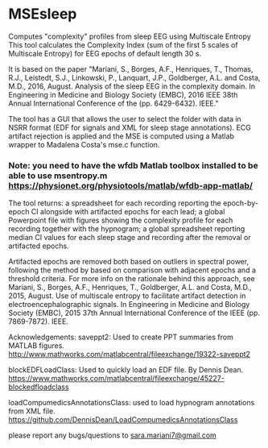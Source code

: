 # MSEsleep
Computes "complexity" profiles from sleep EEG using Multiscale Entropy
This tool calculates the Complexity Index (sum of the first 5 scales of Multiscale Entropy) for EEG epochs of default length 30 s. 

It is based on the paper "Mariani, S., Borges, A.F., Henriques, T., Thomas, R.J., Leistedt, S.J., Linkowski, P., Lanquart, J.P., Goldberger, A.L. and Costa, M.D., 2016, August. Analysis of the sleep EEG in the complexity domain. In Engineering in Medicine and Biology Society (EMBC), 2016 IEEE 38th Annual International Conference of the (pp. 6429-6432). IEEE."

The tool has a GUI that allows the user to select the folder with data in NSRR format (EDF for signals and XML for sleep stage annotations). ECG artifact rejection is applied and the MSE is computed using a Matlab wrapper to Madalena Costa's mse.c function.

### Note: you need to have the wfdb Matlab toolbox installed to be able to use msentropy.m https://physionet.org/physiotools/matlab/wfdb-app-matlab/

The tool returns: a spreadsheet for each recording reporting the epoch-by-epoch CI alongside with artifacted epochs for each lead; a global Powerpoint file with figures showing the complexity profile for each recording together with the hypnogram; a global spreadsheet reporting median CI values for each sleep stage and recording after the removal or artifacted epochs.

Artifacted epochs are removed both based on outliers in spectral power, following the method by based on comparison with adjacent epochs and a threshold criteria. For more info on the rationale behind this approach, see Mariani, S., Borges, A.F., Henriques, T., Goldberger, A.L. and Costa, M.D., 2015, August. Use of multiscale entropy to facilitate artifact detection in electroencephalographic signals. In Engineering in Medicine and Biology Society (EMBC), 2015 37th Annual International Conference of the IEEE (pp. 7869-7872). IEEE.

Acknowledgements:
saveppt2:  Used to create PPT summaries from MATLAB figures.
http://www.mathworks.com/matlabcentral/fileexchange/19322-saveppt2

blockEDFLoadClass: Used to quickly load an EDF file. By Dennis Dean.
https://www.mathworks.com/matlabcentral/fileexchange/45227-blockedfloadclass

loadCompumedicsAnnotationsClass: used to load hypnogram annotations from XML file.
https://github.com/DennisDean/LoadCompumedicsAnnotationsClass

please report any bugs/questions to sara.mariani7@gmail.com
